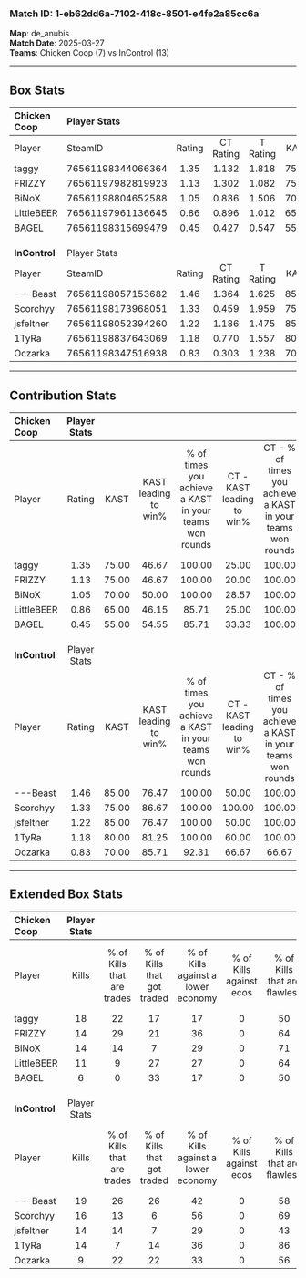 ### Match ID: 1-eb62dd6a-7102-418c-8501-e4fe2a85cc6a  
**Map**: de_anubis  
**Match Date**: 2025-03-27  
**Teams**: Chicken Coop (7) vs InControl (13)  

---  

## Box Stats  

| **Chicken Coop** | Player Stats      |        |           |          |       |      |       |         |        |      |     |
| :- | :- | :-: | :-: | :-: | :-: | :-: | :-: | :-: | :-: | :-: | :-: |
| Player           | SteamID           | Rating | CT Rating | T Rating | KAST  | ADR  | Kills | Assists | Deaths | K/D  | HS% |
| taggy            | 76561198344066364 |  1.35  |   1.132   |  1.818   | 75.00 | 93.0 |  18   |    3    |   13   | 1.38 | 55  |
| FRIZZY           | 76561197982819923 |  1.13  |   1.302   |  1.082   | 75.00 | 83.8 |  14   |    5    |   14   | 1.00 | 28  |
| BiNoX            | 76561198804652588 |  1.05  |   0.836   |  1.506   | 70.00 | 75.8 |  14   |    6    |   15   | 0.93 | 35  |
| LittleBEER       | 76561197961136645 |  0.86  |   0.896   |  1.012   | 65.00 | 64.5 |  11   |    3    |   14   | 0.79 | 72  |
| BAGEL            | 76561198315699479 |  0.45  |   0.427   |  0.547   | 55.00 | 42.8 |   6   |    3    |   16   | 0.38 | 50  |
|                  |                   |        |           |          |       |      |       |         |        |      |     |
|                  |                   |        |           |          |       |      |       |         |        |      |     |
|                  |                   |        |           |          |       |      |       |         |        |      |     |
| **InControl**    | Player Stats      |        |           |          |       |      |       |         |        |      |     |
| Player           | SteamID           | Rating | CT Rating | T Rating | KAST  | ADR  | Kills | Assists | Deaths | K/D  | HS% |
| ---Beast         | 76561198057153682 |  1.46  |   1.364   |  1.625   | 85.00 | 82.7 |  19   |    3    |   12   | 1.58 | 47  |
| Scorchyy         | 76561198173968051 |  1.33  |   0.459   |  1.959   | 75.00 | 84.2 |  16   |    5    |   10   | 1.60 | 31  |
| jsfeltner        | 76561198052394260 |  1.22  |   1.186   |  1.475   | 85.00 | 90.2 |  14   |    9    |   15   | 0.93 | 50  |
| 1TyRa            | 76561198837643069 |  1.18  |   0.770   |  1.557   | 80.00 | 78.9 |  14   |    5    |   13   | 1.08 | 64  |
| Oczarka          | 76561198347516938 |  0.83  |   0.303   |  1.238   | 70.00 | 58.0 |   9   |    5    |   13   | 0.69 | 44  |
---  

## Contribution Stats  

| **Chicken Coop** | Player Stats |       |                      |                                                        |                           |                                                             |                          |                                                            |
| :- | :-: | :-: | :-: | :-: | :-: | :-: | :-: | :-: |
| Player           |    Rating    | KAST  | KAST leading to win% | % of times you achieve a KAST in your teams won rounds | CT - KAST leading to win% | CT - % of times you achieve a KAST in your teams won rounds | T - KAST leading to win% | T - % of times you achieve a KAST in your teams won rounds |
| taggy            |     1.35     | 75.00 |        46.67         |                         100.00                         |           25.00           |                           100.00                            |          71.43           |                           100.00                           |
| FRIZZY           |     1.13     | 75.00 |        46.67         |                         100.00                         |           20.00           |                           100.00                            |          100.00          |                           100.00                           |
| BiNoX            |     1.05     | 70.00 |        50.00         |                         100.00                         |           28.57           |                           100.00                            |          71.43           |                           100.00                           |
| LittleBEER       |     0.86     | 65.00 |        46.15         |                         85.71                          |           25.00           |                           100.00                            |          80.00           |                           80.00                            |
| BAGEL            |     0.45     | 55.00 |        54.55         |                         85.71                          |           33.33           |                           100.00                            |          80.00           |                           80.00                            |
|                  |              |       |                      |                                                        |                           |                                                             |                          |                                                            |
|                  |              |       |                      |                                                        |                           |                                                             |                          |                                                            |
|                  |              |       |                      |                                                        |                           |                                                             |                          |                                                            |
| **InControl**    | Player Stats |       |                      |                                                        |                           |                                                             |                          |                                                            |
| Player           |    Rating    | KAST  | KAST leading to win% | % of times you achieve a KAST in your teams won rounds | CT - KAST leading to win% | CT - % of times you achieve a KAST in your teams won rounds | T - KAST leading to win% | T - % of times you achieve a KAST in your teams won rounds |
| ---Beast         |     1.46     | 85.00 |        76.47         |                         100.00                         |           50.00           |                           100.00                            |          90.91           |                           100.00                           |
| Scorchyy         |     1.33     | 75.00 |        86.67         |                         100.00                         |          100.00           |                           100.00                            |          83.33           |                           100.00                           |
| jsfeltner        |     1.22     | 85.00 |        76.47         |                         100.00                         |           50.00           |                           100.00                            |          90.91           |                           100.00                           |
| 1TyRa            |     1.18     | 80.00 |        81.25         |                         100.00                         |           60.00           |                           100.00                            |          90.91           |                           100.00                           |
| Oczarka          |     0.83     | 70.00 |        85.71         |                         92.31                          |           66.67           |                            66.67                            |          90.91           |                           100.00                           |
---  

## Extended Box Stats  

| **Chicken Coop** | Player Stats |                            |                            |                                    |                         |                              |                                 |        |                             |                                     |                          |                               |                            |
| :- | :-: | :-: | :-: | :-: | :-: | :-: | :-: | :-: | :-: | :-: | :-: | :-: | :-: |
| Player           |    Kills     | % of Kills that are trades | % of Kills that got traded | % of Kills against a lower economy | % of Kills against ecos | % of Kills that are flawless | % of Kills that are close duels | Deaths | % of Deaths that get traded | % of Deaths against a lower economy | % of Deaths against ecos | % of Deaths that are flawless | % of Deaths that are close |
| taggy            |      18      |             22             |             17             |                 17                 |            0            |              50              |                6                |   13   |             15              |                  8                  |            0             |              38               |             0              |
| FRIZZY           |      14      |             29             |             21             |                 36                 |            0            |              64              |               14                |   14   |             21              |                 14                  |            0             |              43               |             14             |
| BiNoX            |      14      |             14             |             7              |                 29                 |            0            |              71              |                7                |   15   |             13              |                  7                  |            0             |              80               |             0              |
| LittleBEER       |      11      |             9              |             27             |                 27                 |            0            |              64              |                0                |   14   |             21              |                 21                  |            0             |              79               |             0              |
| BAGEL            |      6       |             0              |             33             |                 17                 |            0            |              50              |               33                |   16   |              6              |                 13                  |            0             |              69               |             6              |
|                  |              |                            |                            |                                    |                         |                              |                                 |        |                             |                                     |                          |                               |                            |
|                  |              |                            |                            |                                    |                         |                              |                                 |        |                             |                                     |                          |                               |                            |
|                  |              |                            |                            |                                    |                         |                              |                                 |        |                             |                                     |                          |                               |                            |
| **InControl**    | Player Stats |                            |                            |                                    |                         |                              |                                 |        |                             |                                     |                          |                               |                            |
| Player           |    Kills     | % of Kills that are trades | % of Kills that got traded | % of Kills against a lower economy | % of Kills against ecos | % of Kills that are flawless | % of Kills that are close duels | Deaths | % of Deaths that get traded | % of Deaths against a lower economy | % of Deaths against ecos | % of Deaths that are flawless | % of Deaths that are close |
| ---Beast         |      19      |             26             |             26             |                 42                 |            0            |              58              |                5                |   12   |             17              |                 17                  |            0             |              83               |             17             |
| Scorchyy         |      16      |             13             |             6              |                 56                 |            0            |              69              |                0                |   10   |             20              |                 30                  |            0             |              70               |             10             |
| jsfeltner        |      14      |             14             |             7              |                 29                 |            0            |              43              |                7                |   15   |             33              |                 27                  |            0             |              60               |             7              |
| 1TyRa            |      14      |             7              |             14             |                 36                 |            0            |              86              |                0                |   13   |             15              |                 46                  |            0             |              46               |             8              |
| Oczarka          |      9       |             22             |             22             |                 33                 |            0            |              56              |               11                |   13   |              8              |                 31                  |            0             |              54               |             8              |
